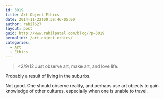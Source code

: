 ```yaml
---
id: 3019
title: Art Object Ethics
date: 2014-11-22T00:39:46-05:00
author: rahil627
layout: post
guid: http://www.rahilpatel.com/blog/?p=3019
permalink: /art-object-ethics/
categories:
  - Art
  - Ethics
---
```

<blockquote>
<2/9/12
Just observe art, make art, and love life.</blockquote>

Probably a result of living in the suburbs.

Not good. One should observe reality, and perhaps use art objects to gain knowledge of other cultures, especially when one is unable to travel.